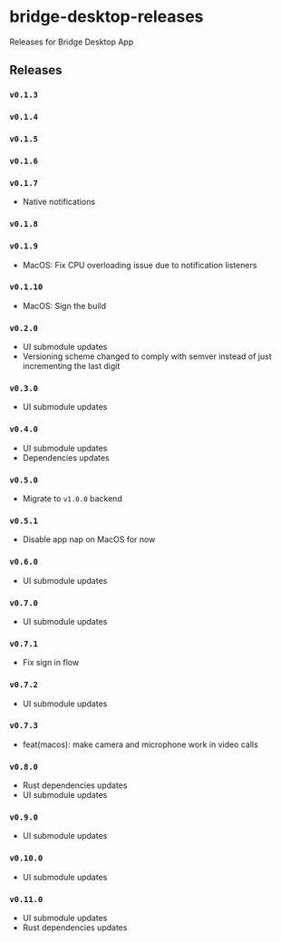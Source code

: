 # bridge-desktop-releases
Releases for Bridge Desktop App

## Releases

### `v0.1.3`

### `v0.1.4`

### `v0.1.5`

### `v0.1.6`

### `v0.1.7`

- Native notifications

### `v0.1.8`

### `v0.1.9`

- MacOS: Fix CPU overloading issue due to notification listeners

### `v0.1.10`

- MacOS: Sign the build

### `v0.2.0`

- UI submodule updates
- Versioning scheme changed to comply with semver instead of just incrementing the last digit

### `v0.3.0`

- UI submodule updates

### `v0.4.0`

- UI submodule updates
- Dependencies updates

### `v0.5.0`

- Migrate to `v1.0.0` backend

### `v0.5.1`

- Disable app nap on MacOS for now

### `v0.6.0`

- UI submodule updates

### `v0.7.0`

- UI submodule updates

### `v0.7.1`

- Fix sign in flow

### `v0.7.2`

- UI submodule updates

### `v0.7.3`

- feat(macos): make camera and microphone work in video calls

### `v0.8.0`

- Rust dependencies updates
- UI submodule updates

### `v0.9.0`

- UI submodule updates

### `v0.10.0`

- UI submodule updates

### `v0.11.0`

- UI submodule updates
- Rust dependencies updates
